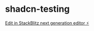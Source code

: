 # shadcn-testing

[Edit in StackBlitz next generation editor ⚡️](https://stackblitz.com/~/github.com/gautam6023/shadcn-testing)